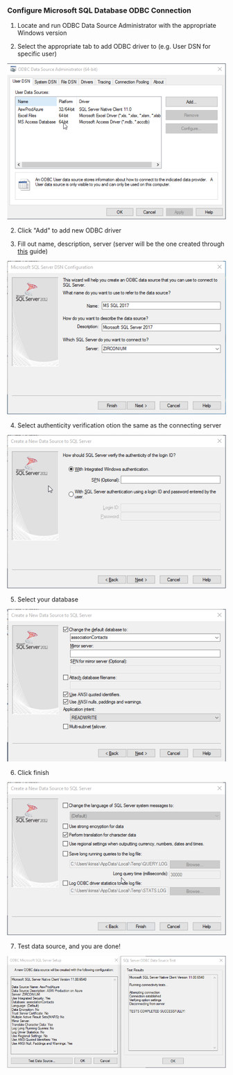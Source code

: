 ### Configure Microsoft SQL Database ODBC Connection

1. Locate and run ODBC Data Source Administrator with the appropriate Windows version

2. Select the appropriate tab to add ODBC driver to (e.g. User DSN for specific user)

![](img/add-odbc-driver.png)

2. Click "Add" to add new ODBC driver

3. Fill out name, description, server (server will be the one created through [this](/database/upsize-access.md) guide)

![](img/odbc-info.png)

4. Select authenticity verification otion the same as the connecting server

![](img/odbc-verification.png)

5. Select your database

![](img/odbc-database.png)

6. Click finish

![](img/odbc-finish.png)

7. Test data source, and you are done!

![](img/odbc-test-datasource.png)